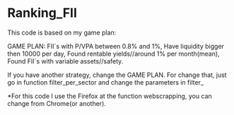 # Ranking_FII
This code is based on my game plan:

GAME PLAN:
FII´s with P/VPA between 0.8% and 1%,
Have liquidity bigger then 10000 per day,
Found rentable yields//around 1% per month(mean),
Found FII´s with variable assets//safety.

If you have another strategy, change the GAME PLAN. For change that, just go in function filter_per_sector
and change the parameters in filter_

*For this code I use the Firefox at the function webscrapping, you can change from Chrome(or another).


